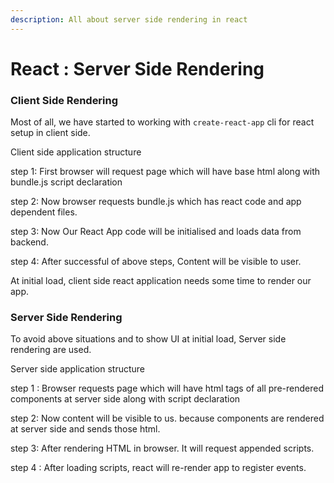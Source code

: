 ```yaml
---
description: All about server side rendering in react
---
```


# React : Server Side Rendering

### Client Side Rendering

Most of all, we have started to working with `create-react-app` cli for react setup in client side.

Client side application structure

step 1: First browser will request page which will have base html along with bundle.js script declaration

step 2: Now browser requests bundle.js which has react code and app dependent files.

step 3: Now Our React App code will be initialised and loads data from backend.

step 4: After successful of above steps, Content will be visible to user.

At initial load, client side react application needs some time to render our app.

### Server Side Rendering

To avoid above situations and to show UI at initial load, Server side rendering are used.

Server side application structure

step 1 : Browser requests page which will have html tags of all pre-rendered components at server side along with script declaration

step 2: Now content will be visible to us. because components are rendered at server side and sends those html. 

step 3: After rendering HTML in browser. It will request appended scripts.

step 4 : After loading scripts, react will re-render app to register events.

